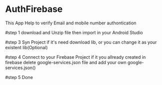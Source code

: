 # AuthFirebase
This App Help to verify Email and mobile number authontication

#step 1
download and Unzip file then import in your Android Studio

#step 3
Syn Project if it's need download lib, or you can change it as your existent lib(Optional)

#step 4 
Connect to your Firebase Project if it you allready created in firebase
delete google-services.json file and add your own google-services.json()

#step 5
Done

